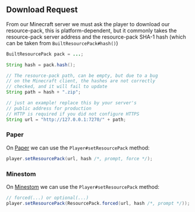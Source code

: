 ## Download Request

From our Minecraft server we must ask the player to download our
resource-pack, this is platform-dependent, but it commonly takes
the resource-pack server address and the resource-pack SHA-1 hash
(which can be taken from `BuiltResourcePack#hash()`)

<!--@formatter:off-->
```java
BuiltResourcePack pack = ...;

String hash = pack.hash();

// The resource-pack path, can be empty, but due to a bug
// on the Minecraft client, the hashes are not correctly
// checked, and it will fail to update
String path = hash + ".zip";

// just an example! replace this by your server's
// public address for production
// HTTP is required if you did not configure HTTPS
String url = "http://127.0.0.1:7270/" + path;
```
<!--@formatter:on-->

### Paper

On [Paper](https://papermc.io/) we can use the `Player#setResourcePack`
method:

<!--@formatter:off-->
```java
player.setResourcePack(url, hash /*, prompt, force */);
```
<!--@formatter:on-->

### Minestom

On [Minestom](https://minestom.net/) we can use the `Player#setResourcePack`
method:

<!--@formatter:off-->
```java
// forced(...) or optional(...)
player.setResourcePack(ResourcePack.forced(url, hash /*, prompt */));
```
<!--@formatter:on-->